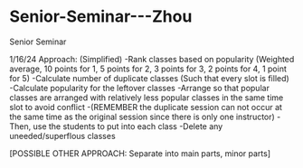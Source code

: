 # Senior-Seminar---Zhou
Senior Seminar

1/16/24
Approach: 
(Simplified)
-Rank classes based on popularity (Weighted average, 10 points for 1, 5 points for 2, 3 points for 3, 2 points for 4, 1 point for 5)
-Calculate number of duplicate classes (Such that every slot is filled)
-Calculate popularity for the leftover classes
-Arrange so that popular classes are arranged with relatively less popular classes in the same time slot to avoid conflict
-(REMEMBER the duplicate session can not occur at the same time as the original session since there is only one instructor)
-Then, use the students to put into each class
-Delete any uneeded/superflous classes

[POSSIBLE OTHER APPROACH: Separate into main parts, minor parts]
